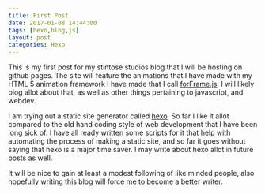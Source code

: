 ```yaml
---
title: First Post.
date: 2017-01-08 14:44:00
tags: [hexo,blog,js]
layout: post
categories: Hexo
---
```


This is my first post for my stintose studios blog that I will be hosting on github pages. The site will feature the animations that I have made with my HTML 5 animation framework I have made that I call [forFrame.js](https://github.com/stintosestudios/forFrame). I will likely blog allot about that, as well as other things pertaining to javascript, and webdev.

<!-- more -->

I am trying out a static site generator called [hexo](https://hexo.io/). So far I like it allot compared to the old hand coding style of web development that I have been long sick of. I have all ready written some scripts for it that help with automating the process of making a static site, and so far it goes without saying that hexo is a major time saver. I may write about hexo allot in future posts as well.

It will be nice to gain at least a modest following of like minded people, also hopefully writing this blog will force me to become a better writer.


